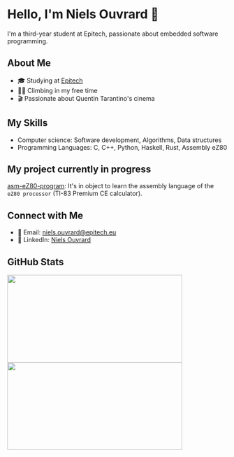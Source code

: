 <!--
TODO
- 🔭 I’m currently working on ...
- 🌱 I’m currently learning ...
- 👯 I’m looking to collaborate on ...
- 🤔 I’m looking for help with ...
- 💬 Ask me about ...
- 📫 How to reach me: ...
- ⚡ Fun fact: ...
-->

# Hello, I'm Niels Ouvrard 👋

I'm a third-year student at Epitech, passionate about embedded software programming.

## About Me

-   🎓 Studying at [Epitech](https://www.epitech.eu/)
-   🧗🏻 Climbing in my free time
-   🎬 Passionate about Quentin Tarantino's cinema

<!-- ## My Projects

### Project 1: [Project Name](link-to-repo)
[Project Description or Short Summary]

![Project 1](link-to-project-image)

### Project 2: [Project Name](link-to-repo)
[Project Description or Short Summary]

![Project 2](link-to-project-image) -->

## My Skills

-   Computer science: Software development, Algorithms, Data structures
-   Programming Languages: C, C++, Python, Haskell, Rust, Assembly eZ80
<!-- - Web Development: Vue.js, TypeScript, HTML, CSS, PHP, MySQL -->

## My project currently in progress

[asm-eZ80-program](https://github.com/NielsOuvrard/asm-eZ80-program):
It's in object to learn the assembly language of the `eZ80 processor` (TI-83 Premium CE calculator).

<!-- -   Assembly eZ80 (TI-83 Premium CE calculator) -->

## Connect with Me

-   📧 Email: [niels.ouvrard@epitech.eu](mailto:niels.ouvrard@epitech.eu)
-   🔗 LinkedIn: [Niels Ouvrard](https://www.linkedin.com/in/niels-ouvrard-2810951ab/)
<!--

*   later maybe

-   🌐 Website: [Your Website](https://www.yourwebsite.com)
-   🐦 Twitter: [@YourTwitterHandle](https://twitter.com/yourtwitterhandle)
-

-   -->

## GitHub Stats

<div>
    <img src="https://github-readme-stats.vercel.app/api/?username=NielsOuvrard&show_icons=true&theme=radical&rank_icon=github" width="400" height="200" />
    <img src="https://github-readme-stats.vercel.app/api/top-langs/?username=NielsOuvrard&layout=compact&theme=radical" width="400" height="200" />
</div>

<!-- Feel free to explore my projects and repositories. If you have any questions or want to collaborate, feel free to reach out! 😄 -->
